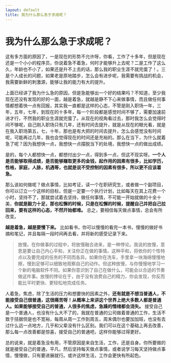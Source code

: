 ```yaml
---
layout: default
title: 我为什么那么急于求成呢？
---
```


# 我为什么那么急于求成呢？

这有多方面的原因了，一是现在的形势不允许呀，你看，工作了十多年，但是现在还是一个小小的程序员，你说着急不着急，何时才能够升上去呢？二是工作了这么久，年龄也不小了，如果还是升不上去的话，那么我的职业生涯不就完蛋了！。三是个人成长的问题，如果老是原地踏步，怎么会有进步呢，我需要有挑战的机会，我需要新鲜的刺激源，能够让我的能力有大的提升。

上面已经讲了我为什么急的原因，但是急能够出一个好的结果吗？不知道，至少我现在还没有发现的好的一面，越是着急，就越是静不下心来做事情，而且做任何事情都想着快一点有回报，其实我一直都是这样的心态，不管是刚入职场一年，三年，五年，七年，到现在的十多年，每一个阶段都是感觉时间不够了，需要加速前进才行，不然我的职业生涯就完蛋了。从现在的视角看过去，那时我怎么会觉得时间不够呢，自己刚入职场只有几年，还有时间去提升，就是从现在的眼光看，就是在我入职场第五，七，十年，那也是有大把的时间去提升，怎么会感觉没有时间呢，可能再过几年，我也会觉得现在的时间还是充裕的。那么在当下，为什么就着急了呢？因为我想快一点，我想快一点摆脱当下的处境，我想快一点的做出成绩。

是的，每个人都想快一点，都想付出少一点，得到多一点，但这不现实呀。**一个人是否能够取得成绩，是否能够赚取更多的金钱，起作用的因素有很多，比如学历，性格，家庭，人脉，机遇等，也就是说不受控制的因素有很多，所以更不应该着急。**

那么该如何做呢？做点事情，比如考证，读一个在职研究生，或者做一个副项目，你可以订立一个这样的目标，但是一定要一个执行计划，比如每天在其上花费一个小时，坚持不了，那就尝试着去坚持，做任何事情，不可能一开始就做的十全十美，**你就是毅力十足，那也松懈的时候，只是在松懈的时候，提醒自己并把自己拉回来，要有这样的心态，不然开始都难。** 总之，要相信每天做点事情，总会有所改变。

**越是着急，越是要慢下来。** 比如看书，你可以慢慢的看完一本书，慢慢的做好书摘和笔记，并且每隔一段时间再去看，并将新的感受记录下来。
>放慢。在你做事的过程中，将放慢融合进来，是一种悖论。我说的放慢，意思是要让自己内心平和，关注你正在做的事情。这种平和，将依你的个性特点以及要完成的任务的不同而各异。如果你在洗车，手里拿一块海绵慢慢地擦，慢到足够可以细致地观察自己的动作。但这种放慢，与你慢慢地学习一个新的电脑软件不同。如果你意识到了自己在做什么，可能会以合适的节奏做这件事。放慢的悖论在于，由于没有浪费自己的精力，你会发现，你反而能比平时更快、更轻松地完成任务。

人着急，焦虑，除了生活的压力和想要快的因素之外，**还有就是不想当普通人，不能接受自己很普通，这很痛苦呀！从概率上来讲这个世界上绝大多数人都是普通人。如果能够接受自己的普通，人很多的焦虑，急躁的情绪都会消失。** 接受自己是一个普通人，也没有什么大不了的，我就在普通的公司做着普通的工作，生活不致于拮据但是也不宽裕，每周从周一工作到周五，周末偶尔也要加加班，也没有去过什么远一点地方，几乎和父辈没有什么区别。我们可以在这个基础上再去改善，那么每一点改善都是惊喜，接受自己的普通吧，这样你能够过得更好。

总的说来，就是着急没有用，不管原因是来自生活，工作，还是自身。你所要做的就是接受自己的普通，平凡，然后坚持每天做点事情，或者说学习每天坚持做点事情，慢慢做，只有要进展就行。或许这样生活，工作会更快有所起色。
